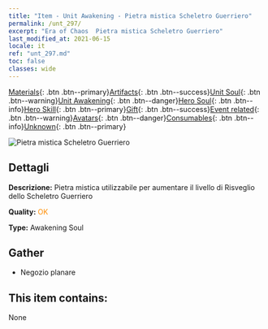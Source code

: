 ```yaml
---
title: "Item - Unit Awakening - Pietra mistica Scheletro Guerriero"
permalink: /unt_297/
excerpt: "Era of Chaos  Pietra mistica Scheletro Guerriero"
last_modified_at: 2021-06-15
locale: it
ref: "unt_297.md"
toc: false
classes: wide
---
```

 [Materials](/ItemsIT/){: .btn .btn--primary}[Artifacts](/ItemsIT/Artifacts/){: .btn .btn--success}[Unit Soul](/ItemsIT/UnitSoul/){: .btn .btn--warning}[Unit Awakening](/ItemsIT/UnitAwakening/){: .btn .btn--danger}[Hero Soul](/ItemsIT/HeroSoul/){: .btn .btn--info}[Hero Skill](/ItemsIT/HeroSkill/){: .btn .btn--primary}[Gift](/ItemsIT/Gift/){: .btn .btn--success}[Event related](/ItemsIT/Events/){: .btn .btn--warning}[Avatars](/ItemsIT/Avatars/){: .btn .btn--danger}[Consumables](/ItemsIT/Consumables/){: .btn .btn--info}[Unknown](/ItemsIT/Unknown/){: .btn .btn--primary}

 ![Pietra mistica Scheletro Guerriero](/images/u/tia_kulouzhanshi.jpg)

## Dettagli
 **Descrizione:** Pietra mistica utilizzabile per aumentare il livello di Risveglio dello Scheletro Guerriero

 **Quality:** <span style="color: #FF8C00">OK</span>

 **Type:** Awakening Soul

## Gather

*    Negozio planare 

## This item contains:

  None

